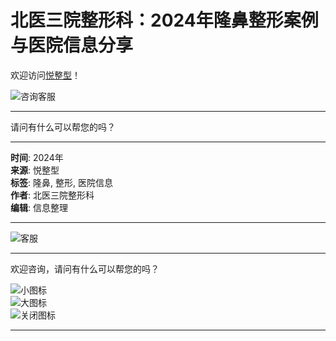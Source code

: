 # 北医三院整形科：2024年隆鼻整形案例与医院信息分享

欢迎访问[悦整型](/)！

![咨询客服](https://ykf-webchat.7moor.com/images/1.png?1221)

---

请问有什么可以帮您的吗？

---

**时间**: 2024年  
**来源**: 悦整型  
**标签**: 隆鼻, 整形, 医院信息  
**作者**: 北医三院整形科  
**编辑**: 信息整理  

--- 

![客服](https://fs-im-kefu.7moor.com/im/486e1f70-bde0-11e7-8806-e7bf8b6e8c91/2017-12-03/1512299414438/896beb70-d81a-11e7-b6e7-9da891414b0f.png)

---

欢迎咨询，请问有什么可以帮您的吗？

![小图标](https://ykf-webchat.7moor.com/images/small.png)  
![大图标](https://ykf-webchat.7moor.com/images/big.png)  
![关闭图标](https://ykf-webchat.7moor.com/images/close.png)

---